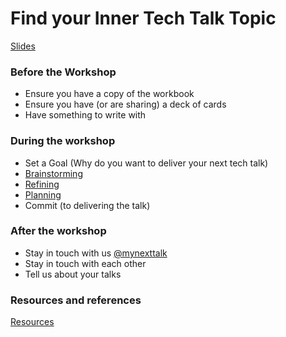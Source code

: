 # Find your Inner Tech Talk Topic

[Slides](Find-your-inner-tech-talk-slides.pptx)

### Before the Workshop

* Ensure you have a copy of the workbook
* Ensure you have (or are sharing) a deck of cards
* Have something to write with 

### During the workshop 

* Set a Goal  (Why do you want to deliver your next tech talk)
* [Brainstorming](brainstorming)
* [Refining](refining)
* [Planning](planning)
* Commit (to delivering the talk)

### After the workshop

* Stay in touch with us [@mynexttalk](https://twitter.com/mynexttalk)
* Stay in touch with each other
* Tell us about your talks

### Resources and references 

[Resources](resources)

